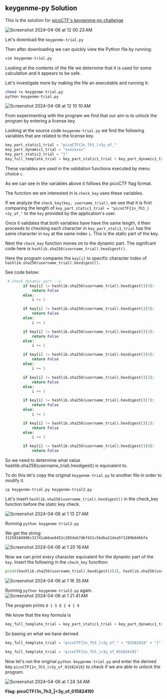 ## keygenme-py Solution

This is the solution for [picoCTF's keygenme-py challenge](https://play.picoctf.org/practice/challenge/121?page=2)

![Screenshot 2024-04-06 at 12 00 23 AM](https://github.com/niccololampa/cyber-security-notes/assets/37615906/e95f0ea9-5fa3-443a-aea2-c14442dd4dbb)

Let's download the `keygenme-trial.py`

Then after downloading we can quickly view the Python file by running:

```bash
vim keygenme-trial.py
```

Looking at the contents of the file we determine that it is used for some calculation and it appears to be safe.

Let's investigate more by making the file an executable and running it:

```bash
chmod +x keygenme-trial.py
python keygenme-trial.py
```

![Screenshot 2024-04-06 at 12 10 10 AM](https://github.com/niccololampa/cyber-security-notes/assets/37615906/0bca1750-f8cf-4bca-9a38-16d35323440a)

From experimenting with the program we find that our aim is to unlock the program by entering a license key. 

Looking at the source code `keygenme-trial.py` we find the following variables that are related to the license key. 

```python
key_part_static1_trial = "picoCTF{1n_7h3_|<3y_of_"
key_part_dynamic1_trial = "xxxxxxxx"
key_part_static2_trial = "}"
key_full_template_trial = key_part_static1_trial + key_part_dynamic1_trial + key_part_static2_trial
```
These variables are used in the validation functions executed by menu choice `c`. 

As we can see in the variables above it follows the picoCTF flag format. 

The function we are interested in is `check_key` uses these variables. 

If we  analyze the `check_key(key, username_trial)`, we see that it is first comparing the length of `key_part_static1_trial = "picoCTF{1n_7h3_|<3y_of_"` to the `key` provided by the application's user. 

Once it validates that both variables have have the same length, it then proceeds to checking each character in `key_part_stati1_trial` has the same character in `key` at the same index `i`. This is the static part of the key. 

Next the `check_key` function moves on to the dynamic part. The signifcant code here is `hashlib.sha256(username_trial).hexdigest()`. 

Here the program compares the `key[i]` to specific character index of `hashlib.sha256(username_trial).hexdigest().`

See code below: 

```python
 # Check dynamic part --v
        if key[i] != hashlib.sha256(username_trial).hexdigest()[4]:
            return False
        else:
            i += 1

        if key[i] != hashlib.sha256(username_trial).hexdigest()[5]:
            return False
        else:
            i += 1

        if key[i] != hashlib.sha256(username_trial).hexdigest()[3]:
            return False
        else:
            i += 1

        if key[i] != hashlib.sha256(username_trial).hexdigest()[6]:
            return False
        else:
            i += 1

        if key[i] != hashlib.sha256(username_trial).hexdigest()[2]:
            return False
        else:
            i += 1

        if key[i] != hashlib.sha256(username_trial).hexdigest()[7]:
            return False
        else:
            i += 1

        if key[i] != hashlib.sha256(username_trial).hexdigest()[1]:
            return False
        else:
            i += 1

        if key[i] != hashlib.sha256(username_trial).hexdigest()[8]:
            return False

```


So we need to determine what value hashlib.sha256(username_trial).hexdigest() is equivalent to.

To do this let's copy the original `keygenme-trial.py` to another file in order to modify it. 

`cp keygenme-trial.py keygenme-trial2.py`

Let's insert `hashlib.sha256(username_trial).hexdigest()` in the check_key function before the static key check. 

![Screenshot 2024-04-06 at 1 13 27 AM](https://github.com/niccololampa/cyber-security-notes/assets/37615906/24d06b87-b8b2-4a96-ac09-d27b31a99cb4)

Running `python keygenme-trial2.py`

We get the string: 
`31250184996c31741ab6ae8452c205deb7dbf431c5bdba21dea5f1289b646bfa`

![Screenshot 2024-04-06 at 1 20 16 AM](https://github.com/niccololampa/cyber-security-notes/assets/37615906/6791c59f-35e5-43dc-b3b4-221707c087d9)

Now we can print every character equivalent for the dynamic part of the `key`. Insert the following in the `check_key` functhon:
```python
print(hashlib.sha256(username_trial).hexdigest()[4], hashlib.sha256(username_trial).hexdigest()[5], hashlib.sha256(username_trial).hexdigest()[3], hashlib.sha256(username_trial).hexdigest()[6],hashlib.sha256(username_trial).hexdigest()[2],hashlib.sha256(username_trial).hexdigest()[7],hashlib.sha256(username_trial).hexdigest()[1],hashlib.sha256(username_trial).hexdigest()[8])
```
![Screenshot 2024-04-06 at 1 16 35 AM](https://github.com/niccololampa/cyber-security-notes/assets/37615906/5880862b-5bfe-4e44-9b04-d3f328d24e20)

Running `python keygenme-trial2.py` again. 
![Screenshot 2024-04-06 at 1 21 41 AM](https://github.com/niccololampa/cyber-security-notes/assets/37615906/97ba8c7f-93f8-427b-bdbe-b49dee567e91)

The program prints `0 1 5 8 2 4 1 9`

We know that the key formula is
```python
key_full_template_trial = key_part_static1_trial + key_part_dynamic1_trial + key_part_static2_trial
```

So basing on what we have derived
```python
key_full_template_trial = "picoCTF{1n_7h3_|<3y_of_" + "01582419" + "}"

key_full_template_trial = "picoCTF{1n_7h3_|<3y_of_01582419}"
```

Now let's run the original `python keygenme-trial.py` and enter the derived key `picoCTF{1n_7h3_|<3y_of_01582419}` to check if we are able to unlock the program.

![Screenshot 2024-04-06 at 1 24 34 AM](https://github.com/niccololampa/cyber-security-notes/assets/37615906/c94d2a2f-3c88-4989-81e2-41fbafd98757)


**Flag: picoCTF{1n_7h3_|<3y_of_01582419}**

